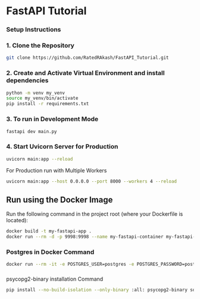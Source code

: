 # FastAPI Tutorial

### Setup Instructions

### 1. Clone the Repository
```bash
git clone https://github.com/RatedRAkash/FastAPI_Tutorial.git
```

### 2. Create and Activate Virtual Environment and install dependencies
```bash
python -m venv my_venv
source my_venv/bin/activate
pip install -r requirements.txt
```

### 3. To run in Development Mode
```bash
fastapi dev main.py
```

### 4. Start Uvicorn Server for Production
```bash
uvicorn main:app --reload
```

For Production run with Multiple Workers
```bash
uvicorn main:app --host 0.0.0.0 --port 8000 --workers 4 --reload
```

## Run using the Docker Image

Run the following command in the project root (where your Dockerfile is located):

```bash
docker build -t my-fastapi-app .
docker run --rm -d -p 9998:9998 --name my-fastapi-container my-fastapi-app
```

### Postgres in Docker Command
```bash
docker run --rm -it -e POSTGRES_USER=postgres -e POSTGRES_PASSWORD=postgres -e POSTGRES_DB=mydb -p 5433:5432 postgres:17
```

###
psycopg2-binary installation Command
```bash
pip install --no-build-isolation --only-binary :all: psycopg2-binary sqlalchemy
```